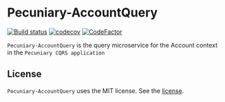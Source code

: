 # Pecuniary-AccountQuery

[![Build status](https://ci.appveyor.com/api/projects/status/nuwvjwbntk8g2ejy?svg=true)](https://ci.appveyor.com/project/eric-bach/pecuniary-accountquery)
[![codecov](https://codecov.io/gh/eric-bach/Pecuniary-AccountQuery/branch/master/graph/badge.svg)](https://codecov.io/gh/eric-bach/Pecuniary-AccountQuery)
[![CodeFactor](https://www.codefactor.io/repository/github/eric-bach/pecuniary-accountquery/badge)](https://www.codefactor.io/repository/github/eric-bach/pecuniary-accountquery)

`Pecuniary-AccountQuery` is the query microservice for the Account context in the `Pecuniary CQRS application`

## License

`Pecuniary-AccountQuery` uses the MIT license. See the [license](https://github.com/eric-bach/Pecuniary-AccountQuery/blob/master/LICENSE).